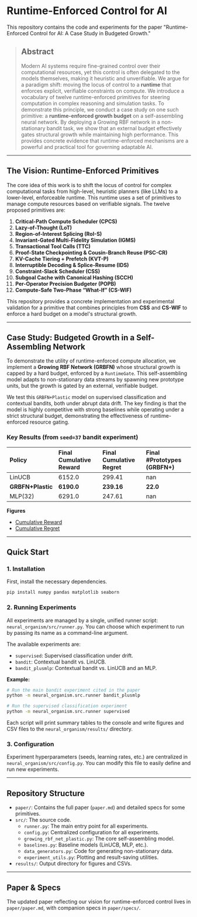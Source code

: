 # Runtime-Enforced Control for AI

This repository contains the code and experiments for the paper "Runtime-Enforced Control for AI: A Case Study in Budgeted Growth."

> ## Abstract
>
> Modern AI systems require fine-grained control over their computational resources, yet this control is often delegated to the models themselves, making it heuristic and unverifiable. We argue for a paradigm shift: moving the locus of control to a **runtime** that enforces explicit, verifiable constraints on compute. We introduce a vocabulary of twelve runtime-enforced primitives for steering computation in complex reasoning and simulation tasks. To demonstrate this principle, we conduct a case study on one such primitive: a **runtime-enforced growth budget** on a self-assembling neural network. By deploying a Growing RBF network in a non-stationary bandit task, we show that an external budget effectively gates structural growth while maintaining high performance. This provides concrete evidence that runtime-enforced mechanisms are a powerful and practical tool for governing adaptable AI.

---

## The Vision: Runtime-Enforced Primitives

The core idea of this work is to shift the locus of control for complex computational tasks from high-level, heuristic planners (like LLMs) to a lower-level, enforceable runtime. This runtime uses a set of primitives to manage compute resources based on verifiable signals. The twelve proposed primitives are:

1.  **Critical-Path Compute Scheduler (CPCS)**
2.  **Lazy-of-Thought (LoT)**
3.  **Region-of-Interest Splicing (RoI-S)**
4.  **Invariant-Gated Multi-Fidelity Simulation (IGMS)**
5.  **Transactional Tool Calls (TTC)**
6.  **Proof-State Checkpointing & Cousin-Branch Reuse (PSC-CR)**
7.  **KV-Cache Tiering + Prefetch (KVT-P)**
8.  **Interruptible Decoding & Splice-Resume (IDS)**
9.  **Constraint-Slack Scheduler (CSS)**
10. **Subgoal Cache with Canonical Hashing (SCCH)**
11. **Per-Operator Precision Budgeter (POPB)**
12. **Compute-Safe Two-Phase “What-If” (CS-WIF)**

This repository provides a concrete implementation and experimental validation for a primitive that combines principles from **CSS** and **CS-WIF** to enforce a hard budget on a model's structural growth.

---

## Case Study: Budgeted Growth in a Self-Assembling Network

To demonstrate the utility of runtime-enforced compute allocation, we implement a **Growing RBF Network (GRBFN)** whose structural growth is capped by a hard budget, enforced by a `RuntimeGate`. This self-assembling model adapts to non-stationary data streams by spawning new prototype units, but the growth is gated by an external, verifiable budget.

We test this `GRBFN+Plastic` model on supervised classification and contextual bandits, both under abrupt data drift. The key finding is that the model is highly competitive with strong baselines while operating under a strict structural budget, demonstrating the effectiveness of runtime-enforced resource gating.

### Key Results (from `seed=37` bandit experiment)

| Policy | Final Cumulative Reward | Final Cumulative Regret | Final #Prototypes (GRBFN+) |
| :--- | :--- | :--- | :--- |
| LinUCB | 6152.0 | 299.41 | nan |
| **GRBFN+Plastic** | **6190.0** | **239.16** | **22.0** |
| MLP(32) | 6291.0 | 247.61 | nan |

**Figures**
- [Cumulative Reward](results/bandit_plusmlp_cumreward.png)
- [Cumulative Regret](results/bandit_plusmlp_cumregret.png)

---

## Quick Start

### 1. Installation

First, install the necessary dependencies.

```bash
pip install numpy pandas matplotlib seaborn
```

### 2. Running Experiments

All experiments are managed by a single, unified runner script: `neural_organism/src/runner.py`. You can choose which experiment to run by passing its name as a command-line argument.

The available experiments are:
- `supervised`: Supervised classification under drift.
- `bandit`: Contextual bandit vs. LinUCB.
- `bandit_plusmlp`: Contextual bandit vs. LinUCB and an MLP.

**Example:**

```bash
# Run the main bandit experiment cited in the paper
python -m neural_organism.src.runner bandit_plusmlp

# Run the supervised classification experiment
python -m neural_organism.src.runner supervised
```

Each script will print summary tables to the console and write figures and CSV files to the `neural_organism/results/` directory.

### 3. Configuration

Experiment hyperparameters (seeds, learning rates, etc.) are centralized in `neural_organism/src/config.py`. You can modify this file to easily define and run new experiments.

---

## Repository Structure

- `paper/`: Contains the full paper (`paper.md`) and detailed specs for some primitives.
- `src/`: The source code.
  - `runner.py`: The main entry point for all experiments.
  - `config.py`: Centralized configuration for all experiments.
  - `growing_rbf_net_plastic.py`: The core self-assembling model.
  - `baselines.py`: Baseline models (LinUCB, MLP, etc.).
  - `data_generators.py`: Code for generating non-stationary data.
  - `experiment_utils.py`: Plotting and result-saving utilities.
- `results/`: Output directory for figures and CSVs.

---

## Paper & Specs

The updated paper reflecting our vision for runtime-enforced control lives in `paper/paper.md`, with companion specs in `paper/specs/`.
